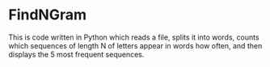 # FindNGram
This is code written in Python which reads a file, splits it into words, counts which sequences of length N of letters appear in words how often, and then displays the 5 most frequent sequences.
